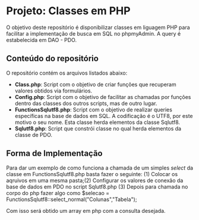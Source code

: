 <h1>Projeto: Classes em PHP</h1>
<p>O objetivo deste repositório é disponibilizar classes em liguagem PHP 
    para facilitar a implementação de busca em SQL no phpmyAdmin. A query é estabelecida em DAO - PDO.
</p>

<h2>Conteúdo do repositório</h2>
<p>O repositório contém os arquivos listados abaixo:</p>
<ul>
    <li><b>Class.php</b>: Script com o objetivo de criar funções que recuperam valores obtidos via formulários.</li>
    <li><b>Config.php</b>: Script com o objetivo de facilitar as chamadas por funções dentro das classes dos outros scripts, mas de outro lugar. </li>
    <li><b>FunctionsSqlutf8.php</b>: Script com o objetivo de realizar queries específicas na base de dados em SQL. A codificação é o UTF8, por este motivo o seu nome.
         Esta classe herda elementos da classe Sqlutf8.</li>
    <li><b>Sqlutf8.php</b>: Script que constrói classe no qual herda elementos da classe de PDO.</li>
</ul>

<h2>Forma de Implementação</h2>
<p>Para dar um exemplo de como funciona a chamada de um simples <i>select</i> da classe em FunctionsSqlutf8.php
basta fazer o seguinte: (1) Colocar os aqruivos em uma mesma pasta;(2) Configurar os valores de conexão da base de dados em 
PDO no script Sqlutf8.php (3) Depois para chamada no corpo do php fazer algo como $selecao = FunctionsSqlutf8::select_normal("Colunas","Tabela");
</p>

<p>Com isso será obtido um array em php com a consulta desejada.</p>